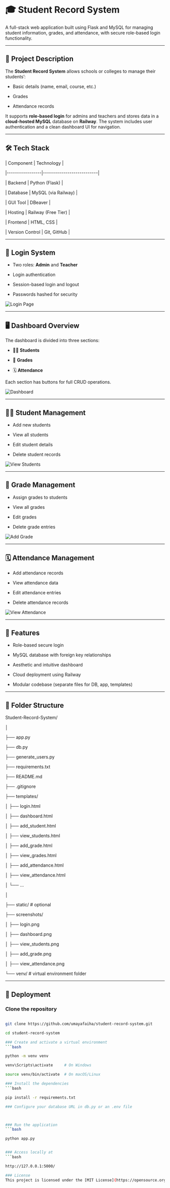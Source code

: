 # 🎓 Student Record System



A full-stack web application built using Flask and MySQL for managing student information, grades, and attendance, with secure role-based login functionality.



---



## 📌 Project Description



The **Student Record System** allows schools or colleges to manage their students’:

- Basic details (name, email, course, etc.)

- Grades

- Attendance records



It supports **role-based login** for admins and teachers and stores data in a **cloud-hosted MySQL** database on **Railway**. The system includes user authentication and a clean dashboard UI for navigation.



---



## 🛠️ Tech Stack



| Component       | Technology                |

|-----------------|---------------------------|

| Backend         | Python (Flask)            |

| Database        | MySQL (via Railway)       |

| GUI Tool        | DBeaver                   |

| Hosting         | Railway (Free Tier)       |

| Frontend        | HTML, CSS                 |

| Version Control | Git, GitHub               |



---



## 🔐 Login System



- Two roles: **Admin** and **Teacher**

- Login authentication

- Session-based login and logout

- Passwords hashed for security



![Login Page](screenshots/login.png)



---



## 🖥️ Dashboard Overview



The dashboard is divided into three sections:

- 👨‍🎓 **Students**

- 🧮 **Grades**

- 🗓️ **Attendance**



Each section has buttons for full CRUD operations.



![Dashboard](screenshots/dashboard.png)



---



## 👨‍🎓 Student Management



- Add new students

- View all students

- Edit student details

- Delete student records



![View Students](screenshots/view_students.png)



---



## 🧮 Grade Management



- Assign grades to students

- View all grades

- Edit grades

- Delete grade entries



![Add Grade](screenshots/add_grade.png)



---



## 🗓️ Attendance Management



- Add attendance records

- View attendance data

- Edit attendance entries

- Delete attendance records



![View Attendance](screenshots/view_attendance.png)



---



## 🧠 Features



- Role-based secure login

- MySQL database with foreign key relationships

- Aesthetic and intuitive dashboard

- Cloud deployment using Railway

- Modular codebase (separate files for DB, app, templates)



---



## 📂 Folder Structure

Student-Record-System/

│

├── app.py

├── db.py

├── generate_users.py

├── requirements.txt

├── README.md

├── .gitignore

├── templates/

│   ├── login.html

│   ├── dashboard.html

│   ├── add_student.html

│   ├── view_students.html

│   ├── add_grade.html

│   ├── view_grades.html

│   ├── add_attendance.html

│   ├── view_attendance.html

│   └── …

│

├── static/             # optional

├── screenshots/

│   ├── login.png

│   ├── dashboard.png

│   ├── view_students.png

│   ├── add_grade.png

│   ├── view_attendance.png

└── venv/               # virtual environment folder

---



## 🚀 Deployment



### Clone the repository

```bash

git clone https://github.com/umayafaiha/student-record-system.git

cd student-record-system

### Create and activate a virtual environment
```bash

python -m venv venv

venv\Scripts\activate     # On Windows

source venv/bin/activate  # On macOS/Linux

### Install the dependencies
```bash

pip install -r requirements.txt

### Configure your database URL in db.py or an .env file



### Run the application
```bash

python app.py


### Access locally at
```bash

http://127.0.0.1:5000/

### License
This project is licensed under the [MIT License](https://opensource.org/licenses/MIT).


